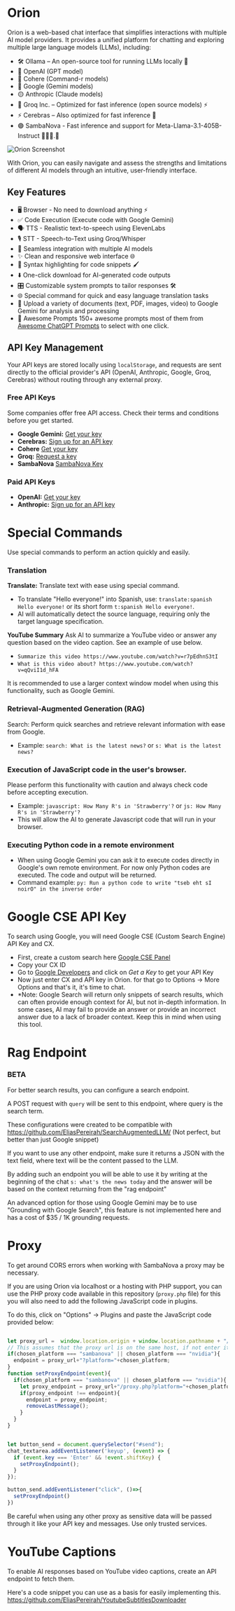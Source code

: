 # Orion
Orion is a web-based chat interface that simplifies interactions with multiple AI model providers.
It provides a unified platform for chatting and exploring multiple large language models (LLMs), including:

- 🛠️ Ollama – An open-source tool for running LLMs locally 🏡 
- 🤖 OpenAI (GPT model)
- 🎯 Cohere (Command-r models)
- 🌌 Google (Gemini models)
- 🟡 Anthropic (Claude models)
- 🚀 Groq Inc. – Optimized for fast inference (open source models) ⚡️
- ⚡️ Cerebras – Also optimized for fast inference 🚀
- 🟣 SambaNova - Fast inference and support for Meta-Llama-3.1-405B-Instruct 🦙🦙🦙.🦙

![Orion Screenshot](imgs/screenshot.png "Orion Screenshot")


With Orion, you can easily navigate and assess the strengths and limitations of different AI models through an intuitive,
user-friendly interface.

## Key Features

- 🖥️ Browser - No need to download anything ⚡️
- ✅ Code Execution (Execute code with Google Gemini)
- 🗣️ TTS - Realistic text-to-speech using ElevenLabs
- 🎙️ STT - Speech-to-Text using Groq/Whisper ️
- 🔄 Seamless integration with multiple AI models
- ✨ Clean and responsive web interface 🌐
- 🌈 Syntax highlighting for code snippets 🖌️
- ⬇️ One-click download for AI-generated code outputs
- 🎛️ Customizable system prompts to tailor responses 🛠️
- 🌐 Special command for quick and easy language translation tasks
- 📁 Upload a variety of documents (text, PDF, images, video) to Google Gemini for analysis and processing
- 🧠 Awesome Prompts 150+ awesome prompts most of them from [Awesome ChatGPT Prompts](https://github.com/f/awesome-chatgpt-prompts) to select with one click.



## API Key Management

Your API keys are stored locally using `localStorage`, and requests are sent directly to the official provider's API
(OpenAI, Anthropic, Google, Groq, Cerebras) without routing through any external proxy.


### Free API Keys
Some companies offer free API access. Check their terms and conditions before you get started.
- **Google Gemini:** [Get your key](https://aistudio.google.com/app/apikey)
- **Cerebras:** [Sign up for an API key](https://cloud.cerebras.ai/platform/)
- **Cohere** [Get your key](https://dashboard.cohere.com/api-keys)
- **Groq:** [Request a key](https://console.groq.com/keys)
- **SambaNova** [SambaNova Key](https://cloud.sambanova.ai/apis)

### Paid API Keys

- **OpenAI:** [Get your key](https://platform.openai.com/api-keys)
- **Anthropic:** [Sign up for an API key](https://console.anthropic.com/settings/keys)

# Special Commands
Use special commands to perform an action quickly and easily.
### Translation
**Translate:** Translate text with ease using special command.
- To translate "Hello everyone!" into Spanish, use: `translate:spanish Hello everyone!` or its short form `t:spanish Hello everyone!`.
- AI will automatically detect the source language, requiring only the target language specification.

**YouTube Summary**
Ask AI to summarize a YouTube video or answer any question based on the video caption.
See an example of use below.
- `Summarize this video https://www.youtube.com/watch?v=r7pEdhnS3tI`
- `What is this video about? https://www.youtube.com/watch?v=qQviI1d_hFA`

It is recommended to use a larger context window model when using this functionality, such as Google Gemini.

### Retrieval-Augmented Generation (RAG)
Search: Perform quick searches and retrieve relevant information with ease from Google.
- Example: `search: What is the latest news?` or `s: What is the latest news?`
### Execution of JavaScript code in the user's browser.
Please perform this functionality with caution and always check code before accepting execution.
- Example: `javascript: How Many R's in 'Strawberry'?` or `js: How Many R's in 'Strawberry'?`
- This will allow the AI to generate Javascript code that will run in your browser.
### Executing Python code in a remote environment
- When using Google Gemini you can ask it to execute codes directly in Google's own remote environment. For now only 
Python codes are executed. The code and output will be returned.
- Command example: `py: Run a python code to write "tseb eht sI noirO" in the inverse order`

# Google CSE API Key
To search using Google, you will need Google CSE (Custom Search Engine) API Key and CX.
- First, create a custom search here [Google CSE Panel](https://programmablesearchengine.google.com/controlpanel/all)
- Copy your CX ID
- Go to [Google Developers](https://developers.google.com/custom-search/v1/introduction) and click on *Get a Key* to get your API Key
- Now just enter CX and API key in Orion. for that go to Options -> More Options and that's it, it's time to chat.
- *Note: Google Search will return only snippets of search results, which can often provide enough context for AI, 
  but not in-depth information. 
In some cases, AI may fail to provide an answer or provide an incorrect answer due to a lack of broader context. 
Keep this in mind when using this tool.

# Rag Endpoint
### BETA
For better search results, you can configure a search endpoint. 

A POST request with `query` will be sent to this endpoint, where query is the search term.

These configurations were created to be compatible with
https://github.com/EliasPereirah/SearchAugmentedLLM/ (Not perfect, but better than just Google snippet)

If you want to use any other endpoint, make sure it returns a JSON with the text field, where text will be 
the content passed to the LLM.

By adding such an endpoint you will be able to use it by writing at the beginning of the chat `s: what's the news today` 
and the answer will be based on the context returning from the "rag endpoint"

An advanced option for those using Google Gemini may be to use "Grounding with Google Search", this feature is not
implemented here and has a cost of $35 / 1K grounding requests.

# Proxy
To get around CORS errors when working with SambaNova a proxy may be necessary.

If you are using Orion via localhost or a hosting with PHP support, you can use the PHP proxy code available in this 
repository (`proxy.php` file) for this you will also need to add the following JavaScript code in plugins.

To do this, click on "Options" -> Plugins and paste the JavaScript code provided below:


```javascript

let proxy_url =  window.location.origin + window.location.pathname + "/proxy.php";
// This assumes that the proxy url is on the same host, if not enter it here
if(chosen_platform === "sambanova" || chosen_platform === "nvidia"){
  endpoint = proxy_url+"?platform="+chosen_platform;
}
function setProxyEndpoint(event){
  if(chosen_platform === "sambanova" || chosen_platform === "nvidia"){
    let proxy_endpoint = proxy_url+"/proxy.php?platform="+chosen_platform;
    if(proxy_endpoint !== endpoint){
      endpoint = proxy_endpoint;
      removeLastMessage();
    }
  }
}


let button_send = document.querySelector("#send");
chat_textarea.addEventListener('keyup', (event) => {
  if (event.key === 'Enter' && !event.shiftKey) {
    setProxyEndpoint();
  }
});

button_send.addEventListener("click", ()=>{
  setProxyEndpoint()
})
```

Be careful when using any other proxy as sensitive data will be passed through it like your API key and messages. 
Use only trusted services.

# YouTube Captions
To enable AI responses based on YouTube video captions, create an API endpoint to fetch them.

Here's a code snippet you can use as a basis for easily implementing this. https://github.com/EliasPereirah/YoutubeSubtitlesDownloader
